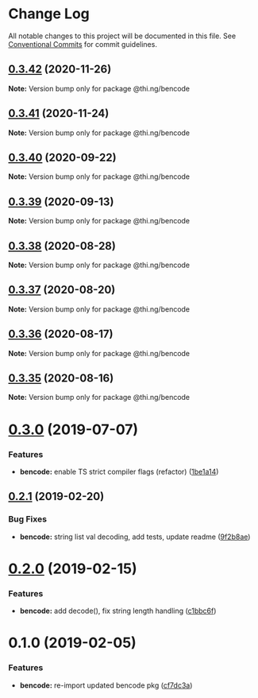 # Change Log

All notable changes to this project will be documented in this file.
See [Conventional Commits](https://conventionalcommits.org) for commit guidelines.

## [0.3.42](https://github.com/thi-ng/umbrella/compare/@thi.ng/bencode@0.3.41...@thi.ng/bencode@0.3.42) (2020-11-26)

**Note:** Version bump only for package @thi.ng/bencode





## [0.3.41](https://github.com/thi-ng/umbrella/compare/@thi.ng/bencode@0.3.40...@thi.ng/bencode@0.3.41) (2020-11-24)

**Note:** Version bump only for package @thi.ng/bencode





## [0.3.40](https://github.com/thi-ng/umbrella/compare/@thi.ng/bencode@0.3.39...@thi.ng/bencode@0.3.40) (2020-09-22)

**Note:** Version bump only for package @thi.ng/bencode





## [0.3.39](https://github.com/thi-ng/umbrella/compare/@thi.ng/bencode@0.3.38...@thi.ng/bencode@0.3.39) (2020-09-13)

**Note:** Version bump only for package @thi.ng/bencode





## [0.3.38](https://github.com/thi-ng/umbrella/compare/@thi.ng/bencode@0.3.37...@thi.ng/bencode@0.3.38) (2020-08-28)

**Note:** Version bump only for package @thi.ng/bencode





## [0.3.37](https://github.com/thi-ng/umbrella/compare/@thi.ng/bencode@0.3.36...@thi.ng/bencode@0.3.37) (2020-08-20)

**Note:** Version bump only for package @thi.ng/bencode





## [0.3.36](https://github.com/thi-ng/umbrella/compare/@thi.ng/bencode@0.3.35...@thi.ng/bencode@0.3.36) (2020-08-17)

**Note:** Version bump only for package @thi.ng/bencode





## [0.3.35](https://github.com/thi-ng/umbrella/compare/@thi.ng/bencode@0.3.34...@thi.ng/bencode@0.3.35) (2020-08-16)

**Note:** Version bump only for package @thi.ng/bencode





# [0.3.0](https://github.com/thi-ng/umbrella/compare/@thi.ng/bencode@0.2.17...@thi.ng/bencode@0.3.0) (2019-07-07)

### Features

* **bencode:** enable TS strict compiler flags (refactor) ([1be1a14](https://github.com/thi-ng/umbrella/commit/1be1a14))

## [0.2.1](https://github.com/thi-ng/umbrella/compare/@thi.ng/bencode@0.2.0...@thi.ng/bencode@0.2.1) (2019-02-20)

### Bug Fixes

* **bencode:** string list val decoding, add tests, update readme ([9f2b8ae](https://github.com/thi-ng/umbrella/commit/9f2b8ae))

# [0.2.0](https://github.com/thi-ng/umbrella/compare/@thi.ng/bencode@0.1.1...@thi.ng/bencode@0.2.0) (2019-02-15)

### Features

* **bencode:** add decode(), fix string length handling ([c1bbc6f](https://github.com/thi-ng/umbrella/commit/c1bbc6f))

# 0.1.0 (2019-02-05)

### Features

* **bencode:** re-import updated bencode pkg ([cf7dc3a](https://github.com/thi-ng/umbrella/commit/cf7dc3a))
